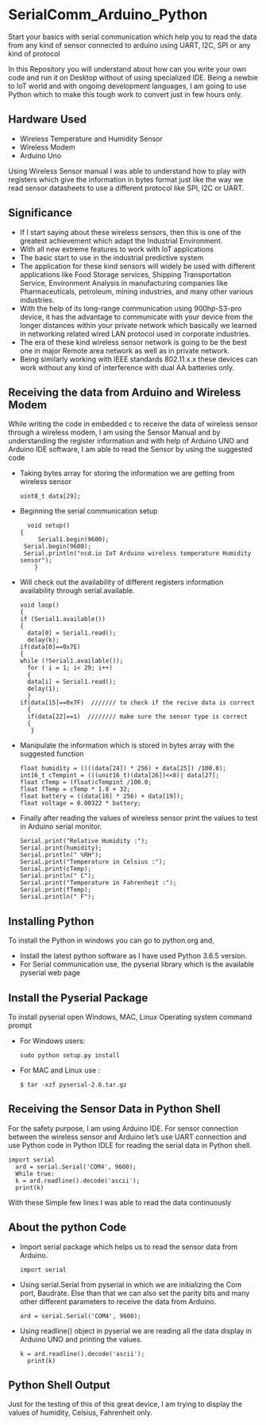 # SerialComm_Arduino_Python
Start your basics with serial communication which help you to read the data from any kind of sensor connected to arduino using UART, I2C, SPI or any kind of protocol

In this Repository you will understand about how can you write your own code and run it on Desktop without of using specialized IDE.
Being a newbie to IoT world and with ongoing development languages, I am going to use Python which to make this tough work to convert just in few hours only. 

## Hardware Used

  - Wireless Temperature and Humidity Sensor
  - Wireless Modem
  - Arduino Uno 
  
Using Wireless Sensor manual I was able to understand how to play with registers which give the information in bytes format just like the way we read sensor datasheets to use a different protocol like SPI, I2C or UART.

## Significance

- If I start saying about these wireless sensors, then this is one of the greatest achievement which adapt the Industrial Environment.
- With all new extreme features to work with IoT applications
- The basic start to use in the industrial  predictive system
- The application for these kind sensors will widely be used with different applications like Food Storage services, Shipping Transportation Service, Environment Analysis in manufacturing companies like Pharmaceuticals, petroleum, mining industries, and many other various industries.
- With the help of its long-range communication using 900hp-S3-pro device, it has the advantage to communicate with your device from the longer distances within your private network which basically we learned in networking related wired LAN protocol used in corporate industries.
- The era of these kind wireless sensor network is going to be the best one in major Remote area network as well as in private network.
- Being similarly working with IEEE standards 802.11.x.x these devices can work without any kind of interference with dual AA batteries only.

## Receiving the data from Arduino and Wireless Modem

While writing the code  in embedded c to receive the data of wireless sensor through a wireless modem, I am using the Sensor Manual and by understanding the register information and with help of Arduino UNO and Arduino IDE software, I am able to read the 
Sensor by using the suggested  code




- Taking bytes array for storing the information we are getting from wireless sensor

      uint8_t data[29];

- Beginning the serial communication setup 
		
		void setup()
      {	
 		   Serial1.begin(9600);
  	   Serial.begin(9600);
  	   Serial.println("ncd.io IoT Arduino wireless temperature Humidity sensor");
		  }

- Will check out the availability of different registers information availability through serial.available.

      void loop()
      {
      if (Serial1.available())
      {
        data[0] = Serial1.read();
        delay(k);
      if(data[0]==0x7E)
      {
      while (!Serial1.available());
        for ( i = 1; i< 29; i++)
        {
        data[i] = Serial1.read();
        delay(1);
        }
      if(data[15]==0x7F)  /////// to check if the recive data is correct
        {
        if(data[22]==1)  //////// make sure the sensor type is correct
        { 
	     }

- Manipulate the information which is stored in bytes array with the suggested function

      float humidity = ((((data[24]) * 256) + data[25]) /100.0);
      int16_t cTempint = (((unit16_t)(data[26])<<8)| data[27];
      float cTemp = (float)cTempint /100.0;
      float fTemp = cTemp * 1.8 + 32;
      float battery = ((data[18] * 256) + data[19]);
      float voltage = 0.00322 * battery;
  

- Finally after reading the values of wireless sensor print the values to test in Arduino serial monitor.

      Serial.print("Relative Humidity :");
      Serial.print(humidity);
      Serial.println(" %RH");
      Serial.print("Temperature in Celsius :");
      Serial.print(cTemp);
      Serial.println(" C");
      Serial.print("Temperature in Fahrenheit :");
      Serial.print(fTemp);
      Serial.println(" F");
  
## Installing Python 

To install the Python in windows you can go to python.org and, 

- Install the latest python software as I have used Python 3.6.5 version. 
- For Serial communication use, the pyserial library which is the available pyserial web page  

## Install the Pyserial Package

To install pyserial open Windows, MAC, Linux Operating system command prompt

- For  Windows  users:

      sudo python setup.py install

- For MAC and Linux use : 

      $ tar -xzf pyserial-2.6.tar.gz

## Receiving the Sensor Data in Python Shell

For the safety purpose, I am using Arduino IDE. For sensor connection between the wireless sensor and Arduino let’s use UART  connection and use Python code in Python IDLE for reading the serial data in Python shell.


    import serial
	  ard = serial.Serial('COM4', 9600);
	  While true:
      k = ard.readline().decode('ascii');	
      print(k)	

With these Simple few lines I was able to read the data continuously 

## About the python Code 
	
- Import serial package which helps us to read the sensor data from Arduino.
		
      import serial

- Using serial.Serial from pyserial in which we are initializing the Com port, Baudrate. Else than that we can also set the parity bits and many other different parameters to receive the data from Arduino.

      ard = serial.Serial('COM4', 9600);

- Using readline() object in pyserial we are reading all the data display in Arduino UNO and printing the values.
			
	  k = ard.readline().decode('ascii');
		print(k)

## Python Shell Output

Just for the testing of this of this great device, I am trying to display the values of humidity, Celsius, Fahrenheit only.


